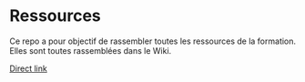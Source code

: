 # Ressources

Ce repo a pour objectif de rassembler toutes les ressources de la formation. Elles sont toutes rassemblées dans le Wiki.

[Direct link](https://github.com/SimplonTlse/Ressources/wiki)
